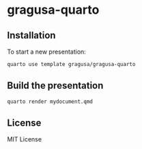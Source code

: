 # gragusa-quarto


## Installation

To start a new presentation:

``` bash
quarto use template gragusa/gragusa-quarto
```

## Build the presentation

``` bash
quarto render mydocument.qmd
```

## License

MIT License
